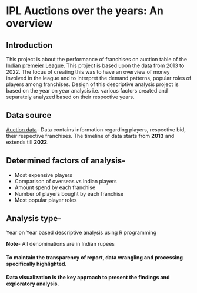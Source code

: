 # IPL Auctions over the years: An overview

## Introduction
This project is about the performance of franchises on auction table of the [Indian premeier League](https://en.wikipedia.org/wiki/Indian_Premier_League). This project is based upon the data from 2013 to 2022. The focus of creating this was to have an overview of money involved in the league and to interpret the demand patterns, popular roles of players among franchises. Design of this descriptive analysis project is based on the year on year analysis i.e. various factors created and separately analyzed based on their respective years.

## Data source

[Auction data](https://www.kaggle.com/kalilurrahman/ipl-player-auction-dataset-from-start-to-now)- Data contains information regarding players, respective bid, their respective franchises. The timeline of data starts from **2013** and extends till **2022**.

## Determined factors of analysis-

- Most expensive players
- Comparison of overseas vs Indian players
- Amount spend by each franchise
- Number of players bought by each franchise
- Most popular player roles

## Analysis type- 
Year on Year based descriptive analysis using R programming

**Note**- All denominations are in Indian rupees

#### To maintain the transparency of report, data wrangling and processing specifically highlighted.

#### Data visualization is the key approach to present the findings and exploratory analysis.
